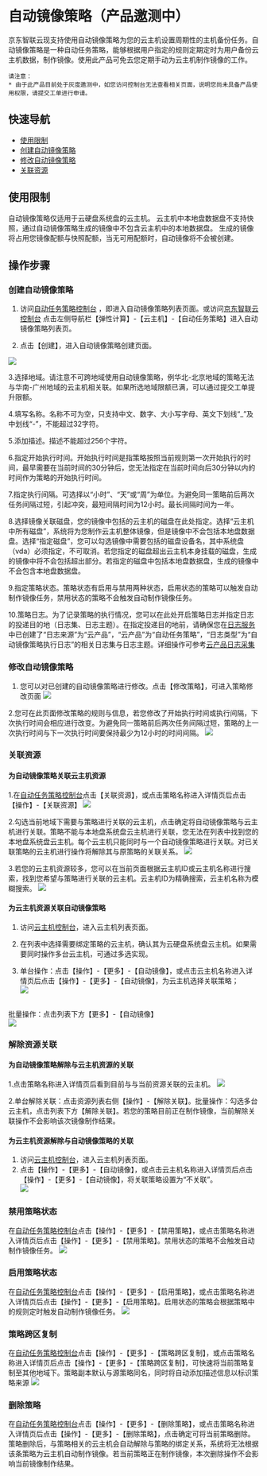 # 自动镜像策略（产品邀测中）

京东智联云现支持使用自动镜像策略为您的云主机设置周期性的主机备份任务。自动镜像策略是一种自动任务策略，能够根据用户指定的规则定期定时为用户备份云主机数据，制作镜像。使用此产品可免去您定期手动为云主机制作镜像的工作。
	
	请注意：
	* 由于此产品目前处于灰度邀测中，如您访问控制台无法查看相关页面，说明您尚未具备产品使用权限，请提交工单进行申请。

## 快速导航

* [使用限制](autoImagePolicy#user-content-1)
* [创建自动镜像策略](autoImagePolicy#user-content-2)
* [修改自动镜像策略](autoImagePolicy#user-content-3)
* [关联资源](autoImagePolicy#user-content-4)

## 使用限制
<div id="user-content-1"></div>

自动镜像策略仅适用于云硬盘系统盘的云主机。
云主机中本地盘数据盘不支持快照，通过自动镜像策略生成的镜像中不包含云主机中的本地数据盘。
生成的镜像将占用您镜像配额与快照配额，当无可用配额时，自动镜像将不会被创建。 

## 操作步骤

### 创建自动镜像策略
<div id="user-content-2"></div>

1. 访问[自动任务策略控制台][1] ，即进入自动镜像策略列表页面。或访问[京东智联云控制台][2] 点击左侧导航栏【弹性计算】-【云主机】-【自动任务策略】进入自动镜像策略列表页。

2. 点击【创建】，进入自动镜像策略创建页面。

![](../../../../../image/vm/autotaskpolicy1.png)

3.选择地域。请注意不可跨地域使用自动镜像策略，例华北-北京地域的策略无法与华南-广州地域的云主机相关联。如果所选地域限额已满，可以通过提交工单提升限额。

4.填写名称。名称不可为空，只支持中文、数字、大小写字母、英文下划线“_”及中划线“-”，不能超过32字符。

5.添加描述。描述不能超过256个字符。

6.指定开始执行时间。开始执行时间是指策略按照当前规则第一次开始执行的时间，最早需要在当前时间的30分钟后，您无法指定在当前时间向后30分钟以内的时间作为策略的开始执行时间。

7.指定执行间隔。可选择以“小时”、“天”或“周”为单位。为避免同一策略前后两次任务间隔过短，引起冲突，最短间隔时间为12小时。最长间隔时间为一年。

8.选择镜像关联磁盘，您的镜像中包括的云主机的磁盘在此处指定。选择“云主机中所有磁盘”，系统将为您制作云主机整体镜像，但是镜像中不会包括本地盘数据盘。选择“指定磁盘”，您可以勾选镜像中需要包括的磁盘设备名，其中系统盘（vda）必须指定，不可取消。若您指定的磁盘超出云主机本身挂载的磁盘，生成的镜像中将不会包括超出部分。若指定的磁盘中包括本地盘数据盘，生成的镜像中不会包含本地盘数据盘。

9.指定策略状态。策略状态有启用与禁用两种状态，启用状态的策略可以触发自动制作镜像任务，禁用状态的策略不会触发自动制作镜像任务。


10.策略日志。为了记录策略的执行情况，您可以在此处开启策略日志并指定日志的投递目的地（日志集、日志主题）。在指定投递目的地前，请确保您在[日志服务][3]中已创建了“日志来源”为“云产品”，“云产品”为“自动任务策略”，“日志类型”为“自动镜像策略执行日志”的相关日志集与日志主题。详细操作可参考[云产品日志采集][4]
 

### 修改自动镜像策略
<div id="user-content-3"></div>

1. 您可以对已创建的自动镜像策略进行修改。点击【修改策略】，可进入策略修改页面
![](../../../../../image/vm/autotaskpolicy2.png)

2.您可在此页面修改策略的规则与信息，若您修改了开始执行时间或执行间隔，下次执行时间会相应进行改变。为避免同一策略前后两次任务间隔过短，策略的上一次执行时间与下一次执行时间要保持最少为12小时的时间间隔。
![](../../../../../image/vm/autotaskpolicy3.png)

### 关联资源
<div id="user-content-4"></div>

#### 为自动镜像策略关联云主机资源

1.在[自动任务策略控制台][1]点击【关联资源】，或点击策略名称进入详情页后点击【操作】-【关联资源】
![](../../../../../image/vm/autotaskpolicy4.png)

2.勾选当前地域下需要与策略进行关联的云主机，点击确定将自动镜像策略与云主机进行关联。策略不能与本地盘系统盘云主机进行关联，您无法在列表中找到您的本地盘系统盘云主机。每个云主机只能同时与一个自动镜像策略进行关联。对已关联策略的云主机进行操作将解除其与原策略的关联关系。
![](../../../../../image/vm/autotaskpolicy5.png)

3.若您的云主机资源较多，您可以在当前页面根据云主机ID或云主机名称进行搜索，找到您希望与策略进行关联的云主机。云主机ID为精确搜索，云主机名称为模糊搜索。
![](../../../../../image/vm/autotaskpolicy6.png)

#### 为云主机资源关联自动镜像策略

1. 访问[云主机控制台](https://cns-console.jdcloud.com/host/compute/list)，进入云主机列表页面。

2. 在列表中选择需要绑定策略的云主机，确认其为云硬盘系统盘云主机。如果需要同时操作多台云主机，可通过多选实现。

3. 单台操作：点击【操作】-【更多】-【自动镜像】，或点击云主机名称进入详情页后点击【操作】-【更多】-【自动镜像】，为云主机选择关联策略；<br>![](../../../../../image/vm/autotaskpolicy7.png)

<br>批量操作：点击列表下方【更多】-【自动镜像】<br>![](../../../../../image/vm/autotaskpolicy8.png)

### 解除资源关联

#### 为自动镜像策略解除与云主机资源的关联

1.点击策略名称进入详情页后看到目前与与当前资源关联的云主机。
![](../../../../../image/vm/autotaskpolicy9.png)

2.单台解除关联：点击资源列表右侧【操作】-【解除关联】。批量操作：勾选多台云主机，点击列表下方【解除关联】。若您的策略目前正在制作镜像，当前解除关联操作不会影响该次镜像制作结果。

#### 为云主机资源解除与自动镜像策略的关联

1. 访问[云主机控制台](https://cns-console.jdcloud.com/host/compute/list)，进入云主机列表页面。
2. 点击【操作】-【更多】-【自动镜像】，或点击云主机名称进入详情页后点击【操作】-【更多】-【自动镜像】，将关联策略设置为“不关联”。 <br>![](../../../../../image/vm/autotaskpolicy10.png)

### 禁用策略状态

在[自动任务策略控制台][1]点击【操作】-【更多】-【禁用策略】，或点击策略名称进入详情页后点击【操作】-【更多】-【禁用策略】。禁用状态的策略不会触发自动制作镜像任务。
![](../../../../../image/vm/autotaskpolicy11.png)

### 启用策略状态

在[自动任务策略控制台][1]点击【操作】-【更多】-【启用策略】，或点击策略名称进入详情页后点击【操作】-【更多】-【启用策略】。启用状态的策略会根据策略中的规则定时触发自动制作镜像任务。
![](../../../../../image/vm/autotaskpolicy12.png)

### 策略跨区复制
在[自动任务策略控制台][1]点击【操作】-【更多】-【策略跨区复制】，或点击策略名称进入详情页后点击【操作】-【更多】-【策略跨区复制】，可快速将当前策略复制至其他地域下。策略副本默认与源策略同名，同时将自动添加描述信息以标识策略来源
![](../../../../../image/vm/autotaskpolicy13.png)

### 删除策略
在[自动任务策略控制台][1]点击【操作】-【更多】-【删除策略】，或点击策略名称进入详情页后点击【操作】-【更多】-【删除策略】，点击确定可将当前策略删除。策略删除后，与策略相关的云主机会自动解除与策略的绑定关系，系统将无法根据该条策略为云主机自动制作镜像。若当前策略正在制作镜像，本次删除操作不会影响当前镜像制作结果。 




 [1]: http://console.jdcloud.com/host/autoTaskPolicy/list
 [2]: https://console.jdcloud.com/
 [3]: https://logs-console.jdcloud.com/
 [4]: https://docs.jdcloud.com/cn/log-service/cloudresource
